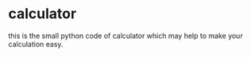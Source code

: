 # calculator
this is the small python code of calculator which may help to make your calculation easy.
